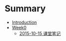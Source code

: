 # Summary

* [Introduction](README.md)
* [Week0](week0.md)
   * [2015-10-15 课堂笔记](2015-10-15_note.md)

